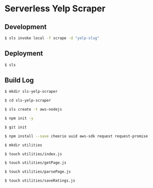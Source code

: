 # Serverless Yelp Scraper

## Development
```bash
$ sls invoke local -f scrape -d "yelp-slug"
```

## Deployment
```bash
$ sls 
```

## Build Log
```bash
$ mkdir sls-yelp-scraper

$ cd sls-yelp-scraper

$ sls create -t aws-nodejs

$ npm init -y

$ git init

$ npm install --save cheerio uuid aws-sdk request request-promise

$ mkdir utilities

$ touch utilities/index.js

$ touch utilities/getPage.js

$ touch utilities/parsePage.js

$ touch utilities/saveRatings.js
```
